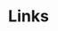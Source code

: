---
title: "Links"
description: "Check out my other stuff"
slug: "links"
comments: false
links:
  - title: Buy Me a Coffee
    description: Want to help out a bit? A coffee is always appreciated!
    website: https://www.buymeacoffee.com/quinnhenry
  - title: GitHub
    description: Check out my GitHub profile and repositories
    website: https://github.com/TheQuib
  - title: Instagram
    description: I post here sometimes...
    website: https://instagram.com/brit_boi_
  - title: LinkedIn
    description: The most *profesional* profiles of them all
    website: https://www.linkedin.com/in/quinn-henry/
    
menu:
  main:
    weight: -70
    params:
      icon: link
---
